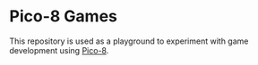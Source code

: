 # Pico-8 Games

This repository is used as a playground to experiment with game development using [Pico-8](https://www.lexaloffle.com/pico-8.php).

